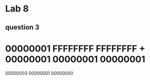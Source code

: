 # Lab 8

## question 3

   00000001 FFFFFFFF FFFFFFFF
\+ 00000001 00000001 00000001
=============================
   00000003 00000001 00000000

